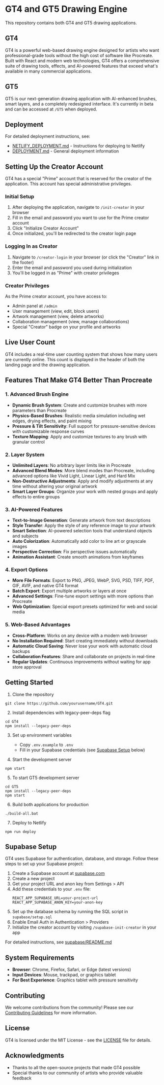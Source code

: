 # GT4 and GT5 Drawing Engine

This repository contains both GT4 and GT5 drawing applications.

## GT4

GT4 is a powerful web-based drawing engine designed for artists who want professional-grade tools without the high cost of software like Procreate. Built with React and modern web technologies, GT4 offers a comprehensive suite of drawing tools, effects, and AI-powered features that exceed what's available in many commercial applications.

## GT5

GT5 is our next-generation drawing application with AI-enhanced brushes, smart layers, and a completely redesigned interface. It's currently in beta and can be accessed at `/GT5` when deployed.

## Deployment

For detailed deployment instructions, see:
- [NETLIFY_DEPLOYMENT.md](./NETLIFY_DEPLOYMENT.md) - Instructions for deploying to Netlify
- [DEPLOYMENT.md](./DEPLOYMENT.md) - General deployment information

## Setting Up the Creator Account

GT4 has a special "Prime" account that is reserved for the creator of the application. This account has special administrative privileges.

### Initial Setup

1. After deploying the application, navigate to `/init-creator` in your browser
2. Fill in the email and password you want to use for the Prime creator account
3. Click "Initialize Creator Account"
4. Once initialized, you'll be redirected to the creator login page

### Logging In as Creator

1. Navigate to `/creator-login` in your browser (or click the "Creator" link in the footer)
2. Enter the email and password you used during initialization
3. You'll be logged in as "Prime" with creator privileges

### Creator Privileges

As the Prime creator account, you have access to:

- Admin panel at `/admin`
- User management (view, edit, block users)
- Artwork management (view, delete artworks)
- Collaboration management (view, manage collaborations)
- Special "Creator" badge on your profile and artworks

## Live User Count

GT4 includes a real-time user counting system that shows how many users are currently online. This count is displayed in the header of both the landing page and the drawing application.

## Features That Make GT4 Better Than Procreate

### 1. Advanced Brush Engine
- **Dynamic Brush System**: Create and customize brushes with more parameters than Procreate
- **Physics-Based Brushes**: Realistic media simulation including wet edges, drying effects, and paint mixing
- **Pressure & Tilt Sensitivity**: Full support for pressure-sensitive devices with customizable response curves
- **Texture Mapping**: Apply and customize textures to any brush with granular control

### 2. Layer System
- **Unlimited Layers**: No arbitrary layer limits like in Procreate
- **Advanced Blend Modes**: More blend modes than Procreate, including advanced options like Vivid Light, Linear Light, and Hard Mix
- **Non-Destructive Adjustments**: Apply and modify adjustments at any time without altering your original artwork
- **Smart Layer Groups**: Organize your work with nested groups and apply effects to entire groups

### 3. AI-Powered Features
- **Text-to-Image Generation**: Generate artwork from text descriptions
- **Style Transfer**: Apply the style of any reference image to your artwork
- **Smart Selection**: AI-powered selection tools that understand objects and subjects
- **Auto Colorization**: Automatically add color to line art or grayscale images
- **Perspective Correction**: Fix perspective issues automatically
- **Animation Assistant**: Create smooth animations from keyframes

### 4. Export Options
- **More File Formats**: Export to PNG, JPEG, WebP, SVG, PSD, TIFF, PDF, GIF, AVIF, and native GT4 format
- **Batch Export**: Export multiple artworks or layers at once
- **Advanced Settings**: Fine-tune export settings with more options than Procreate
- **Web Optimization**: Special export presets optimized for web and social media

### 5. Web-Based Advantages
- **Cross-Platform**: Works on any device with a modern web browser
- **No Installation Required**: Start creating immediately without downloads
- **Automatic Cloud Saving**: Never lose your work with automatic cloud backups
- **Collaboration Features**: Share and collaborate on projects in real-time
- **Regular Updates**: Continuous improvements without waiting for app store approval

## Getting Started

1. Clone the repository
```
git clone https://github.com/yourusername/GT4.git
```

2. Install dependencies with legacy-peer-deps flag
```
cd GT4
npm install --legacy-peer-deps
```

3. Set up environment variables
   - Copy `.env.example` to `.env`
   - Fill in your Supabase credentials (see [Supabase Setup](#supabase-setup) below)

4. Start the development server
```
npm start
```

5. To start GT5 development server
```
cd GT5
npm install --legacy-peer-deps
npm start
```

6. Build both applications for production
```
./build-all.bat
```

7. Deploy to Netlify
```
npm run deploy
```

## Supabase Setup

GT4 uses Supabase for authentication, database, and storage. Follow these steps to set up your Supabase project:

1. Create a Supabase account at [supabase.com](https://supabase.com)
2. Create a new project
3. Get your project URL and anon key from Settings > API
4. Add these credentials to your `.env` file:
   ```
   REACT_APP_SUPABASE_URL=your-project-url
   REACT_APP_SUPABASE_ANON_KEY=your-anon-key
   ```
5. Set up the database schema by running the SQL script in `supabase/setup.sql`
6. Enable Email Auth in Authentication > Providers
7. Initialize the creator account by visiting `/supabase-init-creator` in your app

For detailed instructions, see [supabase/README.md](supabase/README.md)

## System Requirements

- **Browser**: Chrome, Firefox, Safari, or Edge (latest versions)
- **Input Devices**: Mouse, trackpad, or graphics tablet
- **For Best Experience**: Graphics tablet with pressure sensitivity

## Contributing

We welcome contributions from the community! Please see our [Contributing Guidelines](CONTRIBUTING.md) for more information.

## License

GT4 is licensed under the MIT License - see the [LICENSE](LICENSE) file for details.

## Acknowledgments

- Thanks to all the open-source projects that made GT4 possible
- Special thanks to our community of artists who provide valuable feedback